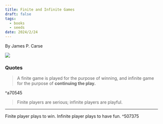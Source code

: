 ```yaml
---
title: Finite and Infinite Games
draft: false
tags:
  - books
  - seeds
date: 2024/2/24
---
```

By James P. Carse

![](https://upload.wikimedia.org/wikipedia/en/thumb/e/e9/Finite_and_Infinite_Games.jpg/220px-Finite_and_Infinite_Games.jpg)

### Quotes
> A finite game is played for the purpose of winning, and infinite game for the purpose of **continuing the play.**

^a70545

> Finite players are serious; infinite players are playful.

---

Finite player plays to win. Infinite player plays to have fun. ^507375